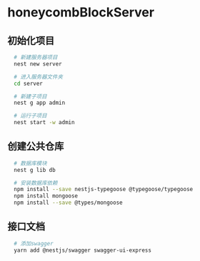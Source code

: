 # honeycombBlockServer

## 初始化项目
```bash
  # 新建服务器项目
  nest new server

  # 进入服务器文件夹
  cd server

  # 新建子项目
  nest g app admin

  # 运行子项目
  nest start -w admin
```

## 创建公共仓库
```bash
  # 数据库模块
  nest g lib db

  # 安装数据库依赖
  npm install --save nestjs-typegoose @typegoose/typegoose
  npm install mongoose 
  npm install --save @types/mongoose
```

## 接口文档
```bash
  # 添加swagger
  yarn add @nestjs/swagger swagger-ui-express
```